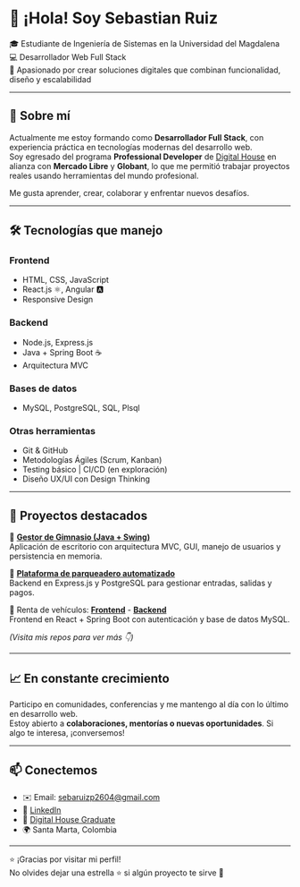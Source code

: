 # 👋 ¡Hola! Soy Sebastian Ruiz

🎓 Estudiante de Ingeniería de Sistemas en la Universidad del Magdalena  
💻 Desarrollador Web Full Stack  
🚀 Apasionado por crear soluciones digitales que combinan funcionalidad, diseño y escalabilidad

---

## 🧠 Sobre mí

Actualmente me estoy formando como **Desarrollador Full Stack**, con experiencia práctica en tecnologías modernas del desarrollo web.  
Soy egresado del programa **Professional Developer** de [Digital House](https://www.digitalhouse.com/) en alianza con **Mercado Libre** y **Globant**, lo que me permitió trabajar proyectos reales usando herramientas del mundo profesional.

Me gusta aprender, crear, colaborar y enfrentar nuevos desafíos.

---

## 🛠️ Tecnologías que manejo

### Frontend
- HTML, CSS, JavaScript
- React.js ⚛️, Angular 🅰️
- Responsive Design

### Backend
- Node.js, Express.js
- Java + Spring Boot ☕
- Arquitectura MVC

### Bases de datos
- MySQL, PostgreSQL, SQL, Plsql

### Otras herramientas
- Git & GitHub
- Metodologías Ágiles (Scrum, Kanban)
- Testing básico | CI/CD (en exploración)
- Diseño UX/UI con Design Thinking

---

## 📂 Proyectos destacados

🔹 [**Gestor de Gimnasio (Java + Swing)**](https://github.com/Saruizz/GestorGimnasio)  
Aplicación de escritorio con arquitectura MVC, GUI, manejo de usuarios y persistencia en memoria.

🔹 [**Plataforma de parqueadero automatizado**](https://github.com/Saruizz/soyelbackend)  
Backend en Express.js y PostgreSQL para gestionar entradas, salidas y pagos.

🔹 Renta de vehículos: [**Frontend**](https://github.com/Saruizz/proyect-vite-react) - [**Backend**](https://github.com/Saruizz/integrador_G1_alquiler_autos_backend.git)  
Frontend en React + Spring Boot con autenticación y base de datos MySQL.

*(Visita mis repos para ver más 👇)*

---

## 📈 En constante crecimiento

Participo en comunidades, conferencias y me mantengo al día con lo último en desarrollo web.  
Estoy abierto a **colaboraciones, mentorías o nuevas oportunidades**. Si algo te interesa, ¡conversemos!

---

## 📫 Conectemos

- ✉️ Email: sebaruizp2604@gmail.com  
- 🔗 [LinkedIn](www.linkedin.com/in/sebastian-ruiz-2020a9249) 
- 🧠 [Digital House Graduate](https://www.digitalhouse.com/)  
- 🌍 Santa Marta, Colombia

---

⭐ ¡Gracias por visitar mi perfil!  
No olvides dejar una estrella ⭐ si algún proyecto te sirve 🙌
